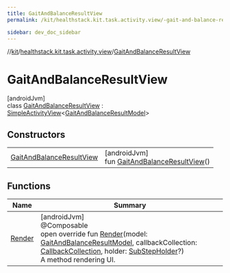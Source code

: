```yaml
---
title: GaitAndBalanceResultView
permalink: /kit/healthstack.kit.task.activity.view/-gait-and-balance-result-view/index.html

sidebar: dev_doc_sidebar
---
```

//[kit](../../../index.html)/[healthstack.kit.task.activity.view](../index.html)/[GaitAndBalanceResultView](index.html)



# GaitAndBalanceResultView



[androidJvm]\
class [GaitAndBalanceResultView](index.html) : [SimpleActivityView](../../healthstack.kit.task.activity.view.common/-simple-activity-view/index.html)&lt;[GaitAndBalanceResultModel](../../healthstack.kit.task.activity.model/-gait-and-balance-result-model/index.html)&gt;



## Constructors


| | |
|---|---|
| [GaitAndBalanceResultView](-gait-and-balance-result-view.html) | [androidJvm]<br>fun [GaitAndBalanceResultView](-gait-and-balance-result-view.html)() |


## Functions


| Name | Summary |
|---|---|
| [Render](-render.html) | [androidJvm]<br>@Composable<br>open override fun [Render](-render.html)(model: [GaitAndBalanceResultModel](../../healthstack.kit.task.activity.model/-gait-and-balance-result-model/index.html), callbackCollection: [CallbackCollection](../../healthstack.kit.task.base/-callback-collection/index.html), holder: [SubStepHolder](../../healthstack.kit.task.survey.question/-sub-step-holder/index.html)?)<br>A method rendering UI. |

